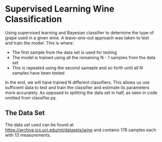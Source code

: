 # Supervised Learning Wine Classification
Using supervised learning and Bayesian classifier to determine the type of grape used in a given wine. A leave-one-out approach was taken to test and train the model. This is where:
  * The first sample from the data set is used for testing
  * The model is trained using all the remaining N - 1 samples from the data set
  * This is repeated using the second sameple and so forth until all N samples have been tested

In the end, we will have trained N different classifiers. This allows us use sufficient data to test and train the classifier and estimate its parameters more accurately. As opposed to splitting the data set in half, as seen in code omitted from classifier.py.

## The Data Set
The data set used can be found at https://archive.ics.uci.edu/ml/datasets/wine and contains 178 samples each with 13 measurements.
